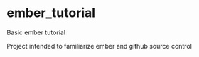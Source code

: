 # ember_tutorial
Basic ember tutorial

Project intended to familiarize ember and github source control
